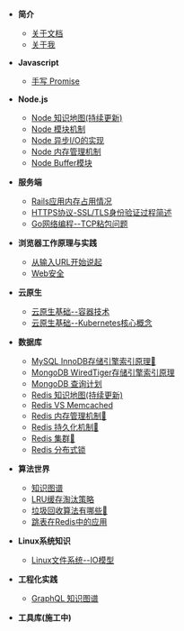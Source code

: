 
- **简介**
  * [关于文档](README.md)
  * [关于我](me.md)

- **Javascript**
  * [手写 Promise](server/promise.md)

- **Node.js**
  * [Node 知识地图(持续更新)](node/map.md)
  * [Node 模块机制](node/require.md)
  * [Node 异步I/O的实现](node/io.md)
  * [Node 内存管理机制](node/memory.md)
  * [Node Buffer模块](node/buffer.md)

- **服务端**
  * [Rails应用内存占用情况](server/rails-memory.md)
  * [HTTPS协议-SSL/TLS身份验证过程简述](server/https-protocol.md)
  * [Go网络编程--TCP粘包问题](server/tcp.md)

- **浏览器工作原理与实践**
  * [从输入URL开始说起](frontend/browser-process.md)
  * [Web安全](frontend/security.md)

- **云原生**
  * [云原生基础--容器技术](cloudNative/container-basic.md)
  * [云原生基础--Kubernetes核心概念](cloudNative/kubernetes-basic.md)

- **数据库**
  * [MySQL InnoDB存储引擎索引原理🌈](db/mysql-index.md)
  * [MongoDB WiredTiger存储引擎索引原理](db/mongodb-index.md)
  * [MongoDB 查询计划](db/mongodb-index-query-plan.md)
  * [Redis 知识地图(持续更新)](db/redis-map.md)
  * [Redis VS Memcached](db/redis-vs-memcache.md)
  * [Redis 内存管理机制🌈](db/redis-memory.md) 
  * [Redis 持久化机制🌈](db/redis-persistence.md) 
  * [Redis 集群🌈](db/redis-cluster.md) 
  * [Redis 分布式锁](db/redis-lock.md)

- **算法世界**
  * [知识图谱](algorithms/DataStructureAndAlgorithm.md)
  * [LRU缓存淘汰策略](algorithms/lru.md)
  * [垃圾回收算法有哪些🌈](algorithms/gc.md) 
  * [跳表在Redis中的应用](algorithms/skip-list.md)

- **Linux系统知识**
  * [Linux文件系统--IO模型](linux/io.md)

- **工程化实践**
  * [GraphQL 知识图谱](experience/graphql.md)

- **工具库(施工中)**
